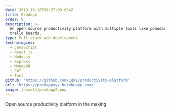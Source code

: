 ```yaml
---
date: 2019-10-10T08:27:09.634Z
title: Prodapp
order: 0
description: >-
  An open source productivity platform with multiple tools like pomodoro and
  trello boards.
type: Full stack web development
technologies:
  - JavaScript
  - React.js
  - Node.js
  - Express
  - MongoDB
  - JWT
  - Test
github: 'https://github.com/1qk1/productivity-platform'
url: 'https://prodappxyz.herokuapp.com/'
image: /assets/prodapp2.png
---
```


Open source productivity platform in the making
